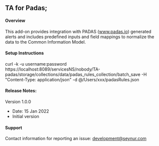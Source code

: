 ## TA for Padas;

#### Overview
This add-on provides integration with PADAS (www.padas.io) generated alerts and includes predefined inputs and field mappings to normalize the data to the Common Information Model.

#### Setup Instructions


curl -k -u username:password https://localhost:8089/servicesNS/nobody/TA-padas/storage/collections/data/padas_rules_collection/batch_save -H "Content-Type: application/json" -d @/Users/xxx/padasRules.json

#### Release Notes:
Version 1.0.0
- Date: 15 Jan 2022
- Initial version

#### Support
Contact information for reporting an issue: development@seynur.com
